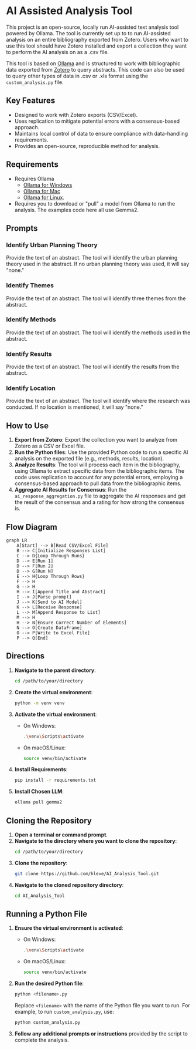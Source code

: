 # AI Assisted Analysis Tool

This project is an open-source, locally run AI-assisted text analysis tool powered by Ollama. The tool is currently set up to to run AI-assisted analysis on an entire bibliography exported from Zotero. Users who want to use this tool should have Zotero installed and export a collection they want to perform the AI analysis on as a .csv file.

This tool is based on [Ollama](https://github.com/ollama/ollama-python) and is structured to work with bibliographic data exported from [Zotero](https://www.zotero.org/) to query abstracts. This code can also be used to query other types of data in .csv or .xls format using the `custom_analysis.py` file.

## Key Features
- Designed to work with Zotero exports (CSV/Excel).
- Uses replication to mitigate potential errors with a consensus-based approach.
- Maintains local control of data to ensure compliance with data-handling requirements.
- Provides an open-source, reproducible method for analysis.

## Requirements
- Requires Ollama
  - [Ollama for Windows](https://ollama.com/download/windows)
  - [Ollama for Mac](https://ollama.com/download/mac)
  - [Ollama for Linux](https://ollama.com/download/linux).
- Requires you to download or "pull" a model from Ollama to run the analysis. The examples code here all use Gemma2.

## Prompts

### Identify Urban Planning Theory
Provide the text of an abstract. The tool will identify the urban planning theory used in the abstract. If no urban planning theory was used, it will say "none."

### Identify Themes
Provide the text of an abstract. The tool will identify three themes from the abstract.

### Identify Methods
Provide the text of an abstract. The tool will identify the methods used in the abstract.

### Identify Results
Provide the text of an abstract. The tool will identify the results from the abstract.

### Identify Location
Provide the text of an abstract. The tool will identify where the research was conducted. If no location is mentioned, it will say "none."

## How to Use

1. **Export from Zotero**: Export the collection you want to analyze from Zotero as a CSV or Excel file.
2. **Run the Python files**: Use the provided Python code to run a specific AI analysis on the exported file (e.g., methods, results, location).
3. **Analyze Results**: The tool will process each item in the bibliography, using Ollama to extract specific data from the bibliographic items. The code uses replication to account for any potential errors, employing a consensus-based approach to pull data from the bibliographic items.
4. **Aggregate AI Results for Consensus**: Run the `ai_response_aggregation.py` file to aggregate the AI responses and get the result of the consensus and a rating for how strong the consensus is.

## Flow Diagram

```mermaid
graph LR
    A[Start] --> B[Read CSV/Excel File]
    B --> C[Initialize Responses List]
    C --> D{Loop Through Runs}
    D --> E[Run 1]
    D --> F[Run 2]
    D --> G[Run N]
    E --> H{Loop Through Rows}
    F --> H
    G --> H
    H --> I[Append Title and Abstract]
    I --> J[Parse prompt]
    J --> K[Send to AI Model]
    K --> L[Receive Response]
    L --> M[Append Response to List]
    M --> H
    H --> N[Ensure Correct Number of Elements]
    N --> O[Create DataFrame]
    O --> P[Write to Excel File]
    P --> Q[End]
```

## Directions

1. **Navigate to the parent directory**:
    ```sh
    cd /path/to/your/directory
    ```

2. **Create the virtual environment**:
    ```sh
    python -m venv venv
    ```

3. **Activate the virtual environment**:
    - On Windows:
        ```sh
        .\venv\Scripts\activate
        ```
    - On macOS/Linux:
        ```sh
        source venv/bin/activate
        ```

4. **Install Requirements**:
    ```sh
    pip install -r requirements.txt
    ```

5. **Install Chosen LLM**:
    ```sh
    ollama pull gemma2
    ```

## Cloning the Repository

1. **Open a terminal or command prompt**.
2. **Navigate to the directory where you want to clone the repository**:
    ```sh
    cd /path/to/your/directory
    ```
3. **Clone the repository**:
    ```sh
    git clone https://github.com/hleve/AI_Analysis_Tool.git
    ```
4. **Navigate to the cloned repository directory**:
    ```sh
    cd AI_Analysis_Tool
    ```

## Running a Python File

1. **Ensure the virtual environment is activated**:
    - On Windows:
        ```sh
        .\venv\Scripts\activate
        ```
    - On macOS/Linux:
        ```sh
        source venv/bin/activate
        ```

2. **Run the desired Python file**:
    ```sh
    python <filename>.py
    ```
    Replace `<filename>` with the name of the Python file you want to run. For example, to run `custom_analysis.py`, use:
    ```sh
    python custom_analysis.py
    ```

3. **Follow any additional prompts or instructions** provided by the script to complete the analysis.
